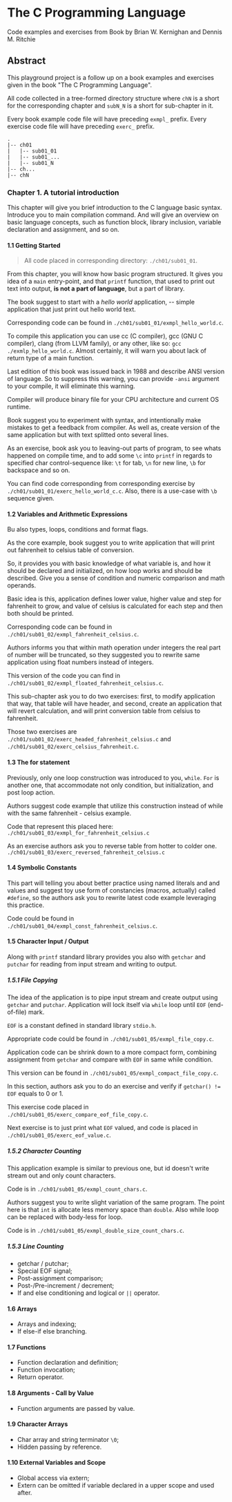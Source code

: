 The C Programming Language 
===

Code examples and exercises from
Book by Brian W. Kernighan and Dennis M. Ritchie

Abstract
---

This playground project is a follow up on a book examples and exercises given 
in the book "The C Programming Language".

All code collected in a tree-formed directory structure where `chN` is a short 
for the corresponding chapter and `subN_N` is a short for sub-chapter in it.

Every book example code file will have preceding `exmpl_` prefix.
Every exercise code file will have preceding `exerc_` prefix.

```
.
|-- ch01
|   |-- sub01_01
|   |-- sub01_...
|   |-- sub01_N
|-- ch...
|-- chN

```

### Chapter 1. A tutorial introduction

This chapter will give you brief introduction to the C language basic syntax. 
Introduce you to main compilation command. And will give an overview on basic 
language concepts, such as function block, library inclusion, variable 
declaration and assignment, and so on.

#### 1.1 Getting Started

> All code placed in corresponding directory: `./ch01/sub01_01`.

From this chapter, you will know how basic program structured. It gives you 
idea of a `main` entry-point, and that `printf` function, that used to print out
text into output, **is not a part of language**, but a part of library.

The book suggest to start with a _hello world_ application, -- simple 
application that just print out hello world text.

Corresponding code can be found in `./ch01/sub01_01/exmpl_hello_world.c`.

To compile this application you can use cc (C compiler), gcc (GNU C compiler),
clang (from LLVM family), or any other, like so: `gcc ./exmlp_hello_world.c`. 
Almost certainly, it will warn you about lack of return type of a main function.

Last edition of this book was issued back in 1988 and describe ANSI version of 
language. So to suppress this warning, you can provide `-ansi` argument to 
your compile, it will eliminate this warning.

Compiler will produce binary file for your CPU architecture and current OS 
runtime.

Book suggest you to experiment with syntax, and intentionally make mistakes to 
get a feedback from compiler. As well as, create version of the same 
application but with text splitted onto several lines.

As an exercise, book ask you to leaving-out parts of program, to see whats 
happened on compile time, and to add some `\c` into `printf` in regards to 
specified char control-sequence like: `\t` for tab, `\n` for new line, `\b` 
for backspace and so on.

You can find code corresponding from corresponding exercise by 
`./ch01/sub01_01/exerc_hello_world_c.c`. Also, there is a use-case with `\b` 
sequence given.

#### 1.2 Variables and Arithmetic Expressions

Bu also types, loops, conditions and format flags.

As the core example, book suggest you to write application that will print out 
fahrenheit to celsius table of conversion.

So, it provides you with basic knowledge of what variable is, and how it should 
be declared and initialized, on how loop works and should be described. Give 
you a sense of condition and numeric comparison and math operands.

Basic idea is this, application defines lower value, higher value and step for 
fahrenheit to grow, and value of celsius is calculated for each step and then 
both should be printed.

Corresponding code can be found in `./ch01/sub01_02/exmpl_fahrenheit_celsius.c`.

Authors informs you that within math operation under integers the real part of 
number will be truncated, so they suggested you to rewrite same application 
using float numbers instead of integers.

This version of the code you can find in 
`./ch01/sub01_02/exmpl_floated_fahrenheit_celsius.c`.

This sub-chapter ask you to do two exercises: first, to modify application 
that way, that table will have header, and second, create an application that 
will revert calculation, and will print conversion table from celsius to 
fahrenheit.

Those two exercises are `./ch01/sub01_02/exerc_headed_fahrenheit_celsius.c` 
and `./ch01/sub01_02/exerc_celsius_fahrenheit.c`.

#### 1.3 The for statement

Previously, only one loop construction was introduced to you, `while`. `For` 
is another one, that accommodate not only condition, but initialization, and 
post loop action.

Authors suggest code example that utilize this construction instead of while 
with the same fahrenheit - celsius example.

Code that represent this placed here: 
`./ch01/sub01_03/exmpl_for_fahrenheit_celsius.c`

As an exercise authors ask you to reverse table from hotter to colder one.
`./ch01/sub01_03/exerc_reversed_fahrenheit_celsius.c`

#### 1.4 Symbolic Constants

This part will telling you about better practice using named literals and 
and values and suggest toy use form of constancies (macros, actually) called 
`#define`, so the authors ask you to rewrite latest code example leveraging 
this practice.

Code could be found in `./ch01/sub01_04/exmpl_const_fahrenheit_celsius.c`.

#### 1.5 Character Input / Output

Along with `printf` standard library provides you also with `getchar` and 
`putchar` for reading from input stream and writing to output.

##### 1.5.1 File Copying

The idea of the application is to pipe input stream and create output using 
`getchar` and `putchar`. Application will lock itself via `while` loop until 
`EOF` (end-of-file) mark.

`EOF` is a constant defined in standard library `stdio.h`.

Appropriate code could be found in `./ch01/sub01_05/exmpl_file_copy.c`.

Application code can be shrink down to a more compact form, combining 
assignment from `getchar` and compare with `EOF` in same while condition.

This version can be found in `./ch01/sub01_05/exmpl_compact_file_copy.c`.

In this section, authors ask you to do an exercise and verify if 
`getchar() != EOF` equals to 0 or 1.

This exercise code placed in `./ch01/sub01_05/exerc_compare_eof_file_copy.c`.

Next exercise is to just print what `EOF` valued, and code is placed in 
`./ch01/sub01_05/exerc_eof_value.c`.

##### 1.5.2 Character Counting

This application example is similar to previous one, but id doesn't write 
stream out and only count characters.

Code is in `./ch01/sub01_05/exmpl_count_chars.c`.

Authors suggest you to write slight variation of the same program. The point 
here is that `int` is allocate less memory space than `double`. Also while 
loop can be replaced with body-less for loop.

Code is in `./ch01/sub01_05/exmpl_double_size_count_chars.c`.

##### 1.5.3 Line Counting



* getchar / putchar;
* Special EOF signal;
* Post-assignment comparison;
* Post-/Pre-increment / decrement;
* If and else conditioning and logical or `||` operator.

#### 1.6 Arrays

* Arrays and indexing;
* If else-if else branching.

#### 1.7 Functions

* Function declaration and definition;
* Function invocation;
* Return operator.

#### 1.8 Arguments - Call by Value

* Function arguments are passed by value.

#### 1.9 Character Arrays

* Char array and string terminator `\0`;
* Hidden passing by reference.

#### 1.10 External Variables and Scope

* Global access via extern;
* Extern can be omitted if variable declared in a upper scope and used after.
